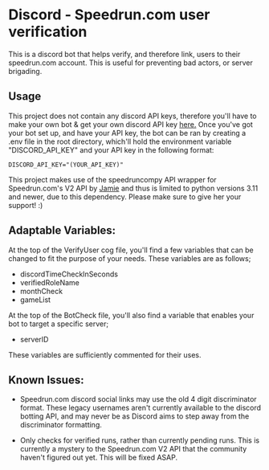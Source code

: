 # Discord - Speedrun.com user verification
This is a discord bot that helps verify, and therefore link, users to their speedrun.com account. This is useful for preventing bad actors, or server brigading.

## Usage

This project does not contain any discord API keys, therefore you'll have to make your own bot & get your own discord API key [here.](https://discord.com/developers/applications) Once you've got your bot set up, and have your API key, the bot can be ran by creating a .env file in the root directory, which'll hold the environment variable "DISCORD_API_KEY" and your API key in the following format:

`DISCORD_API_KEY="(YOUR_API_KEY)"`

This project makes use of the speedruncompy API wrapper for Speedrun.com's V2 API by [Jamie](https://github.com/ManicJamie) and thus is limited to python versions 3.11 and newer, due to this dependency. Please make sure to give her your support! :) 

## Adaptable Variables:

At the top of the VerifyUser cog file, you'll find a few variables that can be changed to fit the purpose of your needs. These variables are as follows;

- discordTimeCheckInSeconds
- verifiedRoleName
- monthCheck
- gameList

At the top of the BotCheck file, you'll also find a variable that enables your bot to target a specific server;

- serverID

These variables are sufficiently commented for their uses.

## Known Issues:

- Speedrun.com discord social links may use the old 4 digit discriminator format. These legacy usernames aren't currently available to the discord botting API, and may never be as Discord aims to step away from the discriminator formatting.

- Only checks for verified runs, rather than currently pending runs. This is currently a mystery to the Speedrun.com V2 API that the community haven't figured out yet. This will be fixed ASAP.
